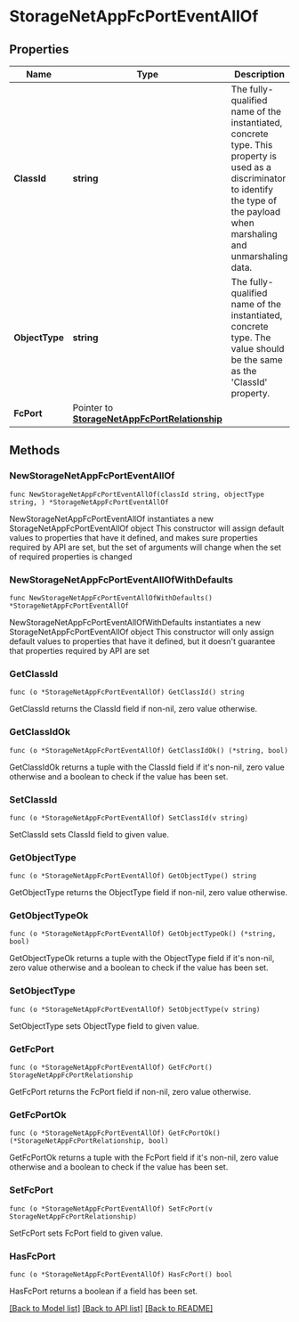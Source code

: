 # StorageNetAppFcPortEventAllOf

## Properties

Name | Type | Description | Notes
------------ | ------------- | ------------- | -------------
**ClassId** | **string** | The fully-qualified name of the instantiated, concrete type. This property is used as a discriminator to identify the type of the payload when marshaling and unmarshaling data. | [default to "storage.NetAppFcPortEvent"]
**ObjectType** | **string** | The fully-qualified name of the instantiated, concrete type. The value should be the same as the &#39;ClassId&#39; property. | [default to "storage.NetAppFcPortEvent"]
**FcPort** | Pointer to [**StorageNetAppFcPortRelationship**](StorageNetAppFcPortRelationship.md) |  | [optional] 

## Methods

### NewStorageNetAppFcPortEventAllOf

`func NewStorageNetAppFcPortEventAllOf(classId string, objectType string, ) *StorageNetAppFcPortEventAllOf`

NewStorageNetAppFcPortEventAllOf instantiates a new StorageNetAppFcPortEventAllOf object
This constructor will assign default values to properties that have it defined,
and makes sure properties required by API are set, but the set of arguments
will change when the set of required properties is changed

### NewStorageNetAppFcPortEventAllOfWithDefaults

`func NewStorageNetAppFcPortEventAllOfWithDefaults() *StorageNetAppFcPortEventAllOf`

NewStorageNetAppFcPortEventAllOfWithDefaults instantiates a new StorageNetAppFcPortEventAllOf object
This constructor will only assign default values to properties that have it defined,
but it doesn't guarantee that properties required by API are set

### GetClassId

`func (o *StorageNetAppFcPortEventAllOf) GetClassId() string`

GetClassId returns the ClassId field if non-nil, zero value otherwise.

### GetClassIdOk

`func (o *StorageNetAppFcPortEventAllOf) GetClassIdOk() (*string, bool)`

GetClassIdOk returns a tuple with the ClassId field if it's non-nil, zero value otherwise
and a boolean to check if the value has been set.

### SetClassId

`func (o *StorageNetAppFcPortEventAllOf) SetClassId(v string)`

SetClassId sets ClassId field to given value.


### GetObjectType

`func (o *StorageNetAppFcPortEventAllOf) GetObjectType() string`

GetObjectType returns the ObjectType field if non-nil, zero value otherwise.

### GetObjectTypeOk

`func (o *StorageNetAppFcPortEventAllOf) GetObjectTypeOk() (*string, bool)`

GetObjectTypeOk returns a tuple with the ObjectType field if it's non-nil, zero value otherwise
and a boolean to check if the value has been set.

### SetObjectType

`func (o *StorageNetAppFcPortEventAllOf) SetObjectType(v string)`

SetObjectType sets ObjectType field to given value.


### GetFcPort

`func (o *StorageNetAppFcPortEventAllOf) GetFcPort() StorageNetAppFcPortRelationship`

GetFcPort returns the FcPort field if non-nil, zero value otherwise.

### GetFcPortOk

`func (o *StorageNetAppFcPortEventAllOf) GetFcPortOk() (*StorageNetAppFcPortRelationship, bool)`

GetFcPortOk returns a tuple with the FcPort field if it's non-nil, zero value otherwise
and a boolean to check if the value has been set.

### SetFcPort

`func (o *StorageNetAppFcPortEventAllOf) SetFcPort(v StorageNetAppFcPortRelationship)`

SetFcPort sets FcPort field to given value.

### HasFcPort

`func (o *StorageNetAppFcPortEventAllOf) HasFcPort() bool`

HasFcPort returns a boolean if a field has been set.


[[Back to Model list]](../README.md#documentation-for-models) [[Back to API list]](../README.md#documentation-for-api-endpoints) [[Back to README]](../README.md)


